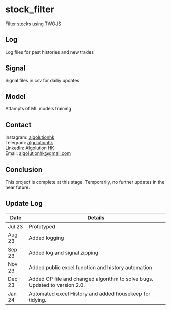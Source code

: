 # stock_filter
 Filter stocks using TWOJS

## Log
Log files for past histories and new trades

## Signal
Signal files in csv for dailiy updates

## Model
Attampts of ML models training

## Contact
Instagram: [algolutionhk](https://www.instagram.com/algolutionhk/)  
Telegram: [algolutionhk](https://t.me/algolutionhk)  
LinkedIn: [Algolution HK](https://www.linkedin.com/company/algolutionhk/)  
Email: [algolutionhk@gmail.com](mailto:algolutionhk@gmail.com)

## Conclusion
This project is complete at this stage. Temporarily, no further updates in the near future.

## Update Log
| Date   | Details                                                                    |
|--------|----------------------------------------------------------------------------|
| Jul 23 | Prototyped                                                                 |
| Aug 23 | Added logging                                                              |
| Sep 23 | Added log and signal zipping                                               |
| Nov 23 | Added public excel function and history automation                         |
| Dec 23 | Added OP file and changed algorithm to solve bugs. Updated to version 2.0. |
| Jan 24 | Automated excel History and added housekeep for tidying.                   |